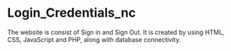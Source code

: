 # Login_Credentials_nc
The website is consist of Sign in and Sign Out. It is created by using HTML, CSS, JavaScript and  PHP, along with database connectivity.
